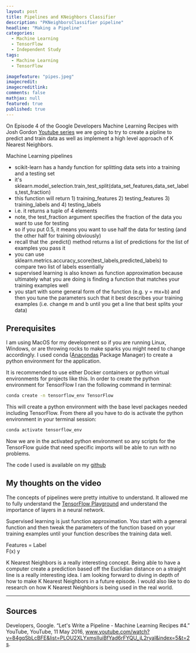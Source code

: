```yaml
---
layout: post
title: Pipelines and KNeighbors Classifier
description: "PKNeighborsClassifier pipeline"
headline: "Making a Pipeline"
categories: 
  - Machine Learning
  - TensorFlow
  - Independent Study
tags: 
  - Machine Learning
  - TensorFlow

imagefeature: "pipes.jpeg"
imagecredit:
imagecreditlink:
comments: false
mathjax: null
featured: true
published: true
---
```


On Episode 4 of the Google Developers Machine Learning Recipes with Josh Gordon [Youtube series](https://goo.gl/KewA03) we are going to try to create a pipline to predict and train data as well as implement a high level approach of K Nearest Neighbors. 

Machine Learning pipelines
  * scikit-learn has a handy function for splitting data sets into a training and a testing set
  * it's sklearn.model_selection.train_test_split(data_set_features,data_set_labels,test_fraction)
  * this function will return 1) training_features 2) testing_features 3) training_labels and 4) testing_labels
  * i.e. it returns a tuple of 4 elements
  * note, the test_fraction argument specifies the fraction of the data you want to use for testing
  * so if you put 0.5, it means you want to use half the data for testing (and the other half for training obviously)
  * recall that the .predict() method returns a list of predictions for the list of examples you pass it
  * you can use sklearn.metrics.accuracy_score(test_labels,predicted_labels) to compare two list of labels essentially
  * supervised learning is also known as function approximation because ultimately what you are doing is finding a function that matches your training examples well
  * you start with some general form of the function (e.g. y = mx+b) and then you tune the parameters such that it best describes your training examples (i.e. change m and b until you get a line that best splits your data)

## Prerequisites 
I am using MacOS for my development so if you are running Linux, Windows, or are throwing rocks to make sparks you might need to change accordingly. I used conda ([Anacondas](https://docs.anaconda.com/anaconda/navigator/) Package Manager) to create a python environment for the application. 

It is recommended to use either Docker containers or python virtual environments for projects like this. In order to create the python environment for TensorFlow I ran the following command in terminal: 

```bash
conda create -n tensorflow_env TensorFlow 
```
This will create a python environment with the base level packages needed including TensorFlow. From there all you have to do is activate the python environment in your terminal session:

```bash
conda activate tensorflow_env
```
Now we are in the activated python environment so any scripts for the TensorFlow guide that need specific imports will be able to run with no problems. 

The code I used is available on my [github](https://github.com/walshg3/CSIS-4800-MACHINE-LEARNING/blob/master/Google%20Developers%20Machine%20Learning%20Recipes%20Series/pipeline.py) 

## My thoughts on the video

The concepts of pipelines were pretty intuitive to understand. It allowed me to fully understand the [TensorFlow Playground](https://playground.tensorflow.org) and understand the importance of layers in a neural network. 

Supervised learning is just function approximation. You start with a general function and then tweak the parameters of the function based on your training examples until your function describes the training data well.
       
Features = Label    
F(x)        y 

K Nearest Neighbors is a really interesting concept. Being able to have a computer create a prediction based off the Euclidian distance on a straight line is a really interesting idea. I am looking forward to diving in depth of how to make K Nearest Neighbors in a future episode. I would also like to do research on how K Nearest Neighbors is being used in the real world.


---

## Sources 

Developers, Google. “Let's Write a Pipeline - Machine Learning Recipes #4.” YouTube, YouTube, 11 May 2016, www.youtube.com/watch?v=84gqSbLcBFE&list=PLOU2XLYxmsIIuiBfYad6rFYQU_jL2ryal&index=5&t=2s.